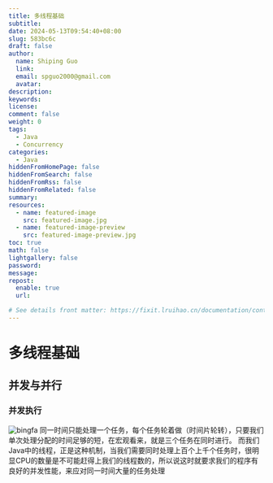 ```yaml
---
title: 多线程基础
subtitle:
date: 2024-05-13T09:54:40+08:00
slug: 583bc6c
draft: false
author:
  name: Shiping Guo
  link: 
  email: spguo2000@gmail.com
  avatar:
description:
keywords:
license:
comment: false
weight: 0
tags:
  - Java
  - Concurrency
categories:
  - Java
hiddenFromHomePage: false
hiddenFromSearch: false
hiddenFromRss: false
hiddenFromRelated: false
summary:
resources:
  - name: featured-image
    src: featured-image.jpg
  - name: featured-image-preview
    src: featured-image-preview.jpg
toc: true
math: false
lightgallery: false
password:
message:
repost:
  enable: true
  url:

# See details front matter: https://fixit.lruihao.cn/documentation/content-management/introduction/#front-matter
---
```


# 多线程基础

## 并发与并行

### 并发执行

![bingfa](https://minio.dionysunrsshub.top:443/myimages/2024-img/bingfa.png)
同一时间只能处理一个任务，每个任务轮着做（时间片轮转），只要我们单次处理分配的时间足够的短，在宏观看来，就是三个任务在同时进行。
而我们Java中的线程，正是这种机制，当我们需要同时处理上百个上千个任务时，很明显CPU的数量是不可能赶得上我们的线程数的，所以说这时就要求我们的程序有良好的并发性能，来应对同一时间大量的任务处理

<!--more-->
